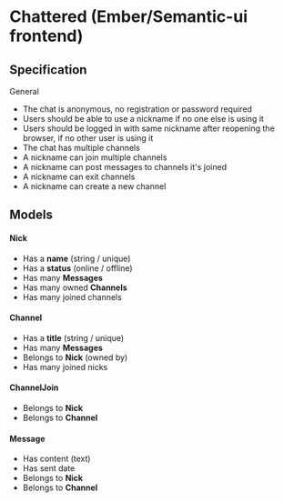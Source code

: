 # Chattered (Ember/Semantic-ui frontend)

## Specification
General

* The chat is anonymous, no registration or password required
* Users should be able to use a nickname if no one else is using it
* Users should be logged in with same nickname after reopening the browser, if no other user is using it
* The chat has multiple channels
* A nickname can join multiple channels
* A nickname can post messages to channels it's joined
* A nickname can exit channels
* A nickname can create a new channel

## Models
#### Nick
* Has a **name** (string / unique)
* Has a **status** (online / offline)
* Has many **Messages**
* Has many owned **Channels**
* Has many joined channels

#### Channel
* Has a **title** (string / unique)
* Has many **Messages**
* Belongs to **Nick** (owned by)
* Has many joined nicks

#### ChannelJoin
* Belongs to **Nick**
* Belongs to **Channel**

#### Message
* Has content (text)
* Has sent date
* Belongs to **Nick**
* Belongs to **Channel**
